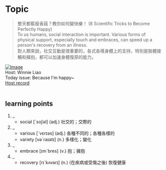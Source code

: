 # Topic

> 整天都藍瘦香菇？教你如何變快樂！ (8 Scientific Tricks to Become Perfectly Happy) <br>
> To us humans, social interaction is important. Various forms of physical support, especially touch and embraces, can speed up a person's recovery from an illness. <br>
> 對人類來說，社交互動是很重要的，各式各樣身體上的支持，特別是肢體接觸和擁抱，都可以加速身體復原的能力。 <br>

[![Image](https://cdn.voicetube.com/assets/thumbnails/xrLw94oC6D0.jpg)](https://www.youtube.com/embed/xrLw94oC6D0?rel=0&showinfo=0&cc_load_policy=0&controls=1&autoplay=1&iv_load_policy=3&playsinline=1&wmode=transparent&start=158&end=169&enablejsapi=1&origin=https://tw.voicetube.com&widgetid=1)<br>
Host: Winnie Liao
<br>Today issue: Because I'm happy~
<br>
[Host record](https://cdn.voicetube.com/tmp/everyday_records/callmeboss901/2477.mp3)
<br><br>
## learning points
1. _
	* social [ˋsoʃəl] (adj.) 社交的；交際的
2. _
	* various [ˋvɛrɪəs] (adj.) 各種不同的；各種各樣的
	* variety [vəˋraɪətɪ] (n.) 多樣化；變化
3. _
	* embrace [ɪmˋbres] (v.) 抱；擁抱
4. _
	* recovery [rɪˋkʌvərɪ] (n.) (在疾病或受傷之後) 恢復健康
